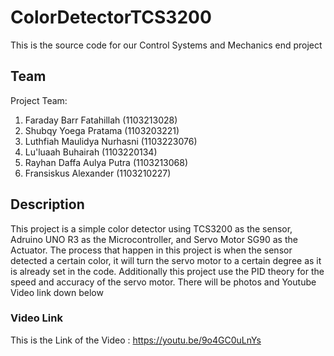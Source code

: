 # ColorDetectorTCS3200
This is the source code for our Control Systems and Mechanics end project

## Team
Project Team:
1. Faraday Barr Fatahillah (1103213028)
2. Shubqy Yoega Pratama (1103203221)
3. Luthfiah Maulidya Nurhasni (1103223076)
4. Lu'luaah Buhairah (1103220134)
5. Rayhan Daffa Aulya Putra (1103213068)
6. Fransiskus Alexander (1103210227)

## Description
This project is a simple color detector using TCS3200 as the sensor, Adruino UNO R3 as the Microcontroller, and Servo Motor SG90 as the Actuator. 
The process that happen in this project is when the sensor detected a certain color, it will turn the servo motor to a certain degree as it is already set in the code.
Additionally this project use the PID theory for the speed and accuracy of the servo motor.
There will be photos and Youtube Video link down below

### Video Link
This is the Link of the Video : https://youtu.be/9o4GC0uLnYs
